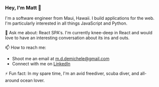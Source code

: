 ### Hey, I'm Matt 👋

I'm a software engineer from Maui, Hawaii. I build applications for the web. I'm particularly interested in all things JavaScript and Python. 

💬 Ask me about:
React SPA's. I'm currently knee-deep in React and would love to have an interesting conversation about its ins and outs. 

📫 How to reach me:
- Shoot me an email at m.d.demichele@gmail.com
- Connect with me on [LinkedIn](https://www.linkedin.com/in/matthew-demichele-3a51a9139/)

⚡ Fun fact: 
In my spare time, I'm an avid freediver, scuba diver, and all-around ocean lover.
